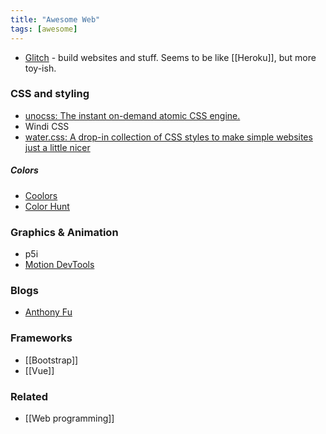```yaml
---
title: "Awesome Web"
tags: [awesome]
---
```


- [Glitch](https://glitch.com/) - build websites and stuff. Seems to be like [[Heroku]], but more toy-ish.

### CSS and styling
- [unocss: The instant on-demand atomic CSS engine.](https://github.com/unocss/unocss)
- Windi CSS
- [water.css: A drop-in collection of CSS styles to make simple websites just a little nicer](https://github.com/kognise/water.css)

##### Colors
- [Coolors](https://coolors.co/)
- [Color Hunt](https://colorhunt.co/)

### Graphics & Animation
- p5i
- [Motion DevTools](https://motion.dev/tools)

### Blogs
- [Anthony Fu](https://antfu.me/)

### Frameworks
- [[Bootstrap]]
- [[Vue]]

### Related
- [[Web programming]]
